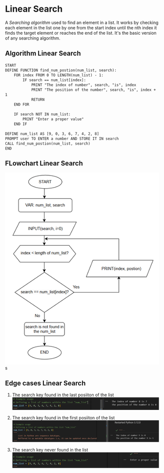 # Linear Search

A _Searching algorithm_ used to find an element in a list. It works by checking each element in the list one by one from the start index until the nth index it finds the target element or reaches the end of the list. It's the basic version of any searching algorithm.

## Algorithm Linear Search

```language
START
DEFINE FUNCTION find_num_postion(num_list, search):
    FOR index FROM 0 TO LENGTH(num_list) - 1:
        IF search == num_list[index]:
            PRINT "The index of number", search, "is", index
            PRINT "The position of the number", search, "is", index + 1
            RETURN
    END FOR

    IF search NOT IN num_list:
        PRINT "Enter a proper value"
    END IF

DEFINE num_list AS [9, 0, 3, 6, 7, 4, 2, 8]
PROMPT user TO ENTER a number AND STORE IT IN search
CALL find_num_postion(num_list, search)
END
```

## FLowchart Linear Search

![flowchart](image.png)s

## Edge cases Linear Search

1. The search key found in the last posiiton of the list
![last index element](image-1.png)

2. The search key found in the first posiiton of the list
![first index element](image-2.png)

3. The search key never found in the list
![index element not found](image-3.png)
